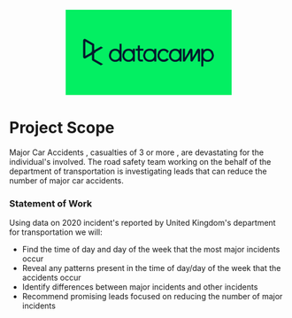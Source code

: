 <p align = 'center'>
  <img src = 'Resources/Images/DataCamp_Logo.png' alt = 'Data Camp Logo' />
</p>

<H1> Project Scope </H1>
<p> Major Car Accidents , casualties of 3 or more , are devastating for the individual's involved. The road safety team working on the behalf of the department of transportation is investigating leads that can reduce the number of major car accidents.
</p>

<H3> Statement of Work </H3>
<p>
    Using data on 2020 incident's reported by United Kingdom's department for transportation we will:
  <ul>
    <li> Find the time of day and day of the week that the most major incidents occur </li>
    <li> Reveal any patterns present in the time of day/day of the week that the accidents occur </li>
    <li> Identify differences between major incidents and other incidents </li>
    <li> Recommend promising leads focused on reducing the number of major incidents </li>
 </p>
 
